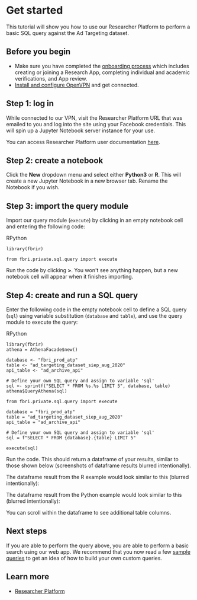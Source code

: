 Get started
===========

This tutorial will show you how to use our Researcher Platform to perform a basic SQL query against the Ad Targeting dataset.

Before you begin
----------------

* Make sure you have completed the [onboarding process](https://developers.facebook.com/docs/fort/get-access) which includes creating or joining a Research App, completing individual and academic verifications, and App review.
* [Install and configure OpenVPN](https://developers.facebook.com/docs/fort/get-access/vpn#vpn-low) and get connected.

Step 1: log in
--------------

While connected to our VPN, visit the Researcher Platform URL that was emailed to you and log into the site using your Facebook credentials. This will spin up a Jupyter Notebook server instance for your use.

You can access Researcher Platform user documentation [here](https://developers.facebook.com/docs/researcher-platform/).

Step 2: create a notebook
-------------------------

Click the **New** dropdown menu and select either **Python3** or **R**. This will create a new Jupyter Notebook in a new browser tab. Rename the Notebook if you wish.

Step 3: import the query module
-------------------------------

Import our query module (`execute`) by clicking in an empty notebook cell and entering the following code:

RPython

    library(fbrir)

    from fbri.private.sql.query import execute

Run the code by clicking **\>**. You won't see anything happen, but a new notebook cell will appear when it finishes importing.

Step 4: create and run a SQL query
----------------------------------

Enter the following code in the empty notebook cell to define a SQL query (`sql`) using variable substitution (`database` and `table`), and use the query module to execute the query:

RPython

    library(fbrir)
    athena = AthenaFacade$new()
    
    database <- "fbri_prod_atp"
    table <- "ad_targeting_dataset_siep_aug_2020"
    api_table <- "ad_archive_api"
    
    # Define your own SQL query and assign to variable 'sql' 
    sql <- sprintf("SELECT * FROM %s.%s LIMIT 5", database, table)
    athena$QueryAthena(sql)

    from fbri.private.sql.query import execute
    
    database = "fbri_prod_atp"
    table = "ad_targeting_dataset_siep_aug_2020"
    api_table = "ad_archive_api"
    
    # Define your own SQL query and assign to variable 'sql' 
    sql = f"SELECT * FROM {database}.{table} LIMIT 5"
    
    execute(sql)

Run the code. This should return a dataframe of your results, similar to those shown below (screenshots of dataframe results blurred intentionally).

The dataframe result from the R example would look similar to this (blurred intentionally):

  
  

The dataframe result from the Python example would look similar to this (blurred intentionally):

  
  

You can scroll within the dataframe to see additional table columns.

Next steps
----------

If you are able to perform the query above, you are able to perform a basic search using our web app. We recommend that you now read a few [sample queries](https://developers.facebook.com/docs/fort-ads-targeting-dataset/sample-queries) to get an idea of how to build your own custom queries.

Learn more
----------

* [Researcher Platform](https://developers.facebook.com/docs/researcher-platform/)